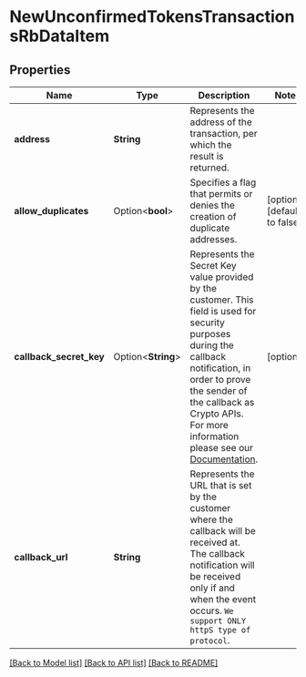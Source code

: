 # NewUnconfirmedTokensTransactionsRbDataItem

## Properties

Name | Type | Description | Notes
------------ | ------------- | ------------- | -------------
**address** | **String** | Represents the address of the transaction, per which the result is returned. | 
**allow_duplicates** | Option<**bool**> | Specifies a flag that permits or denies the creation of duplicate addresses. | [optional][default to false]
**callback_secret_key** | Option<**String**> | Represents the Secret Key value provided by the customer. This field is used for security purposes during the callback notification, in order to prove the sender of the callback as Crypto APIs. For more information please see our [Documentation](https://developers.cryptoapis.io/technical-documentation/general-information/callbacks#callback-security). | [optional]
**callback_url** | **String** | Represents the URL that is set by the customer where the callback will be received at. The callback notification will be received only if and when the event occurs. `We support ONLY httpS type of protocol`. | 

[[Back to Model list]](../README.md#documentation-for-models) [[Back to API list]](../README.md#documentation-for-api-endpoints) [[Back to README]](../README.md)


